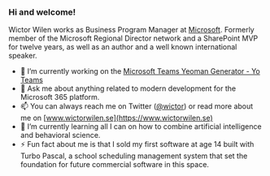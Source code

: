 ### Hi and welcome!

Wictor Wilen works as Business Program Manager at [Microsoft](https://www.microsoft.com). Formerly member of the  Microsoft Regional Director network and a SharePoint MVP for twelve years, as well as an author and a well known international speaker.

- 🔭 I’m currently working on the [Microsoft Teams Yeoman Generator - Yo Teams](https://aka.ms/yoteams)
- 💬 Ask me about anything related to modern development for the Microsoft 365 platform.
- 📫 You can always reach me on Twitter ([@wictor](https://twitter.com/wictor)) or read more about me on [www.wictorwilen.se](https://www.wictorwilen.se)
- 🌱 I’m currently learning all I can on how to combine artificial intelligence and behavioral science.
- ⚡ Fun fact about me is that I sold my first software at age 14 built with Turbo Pascal, a school scheduling management system that set the foundation for future commercial software in this space.
